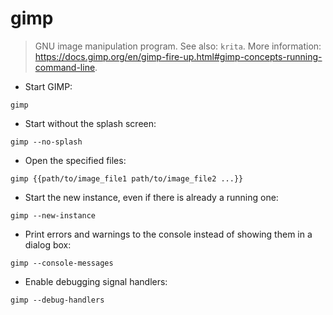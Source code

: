 # gimp

> GNU image manipulation program.
> See also: `krita`.
> More information: <https://docs.gimp.org/en/gimp-fire-up.html#gimp-concepts-running-command-line>.

- Start GIMP:

`gimp`

- Start without the splash screen:

`gimp --no-splash`

- Open the specified files:

`gimp {{path/to/image_file1 path/to/image_file2 ...}}`

- Start the new instance, even if there is already a running one:

`gimp --new-instance`

- Print errors and warnings to the console instead of showing them in a dialog box:

`gimp --console-messages`

- Enable debugging signal handlers:

`gimp --debug-handlers`
